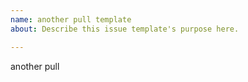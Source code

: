 ```yaml
---
name: another pull template
about: Describe this issue template's purpose here.

---
```


another pull
